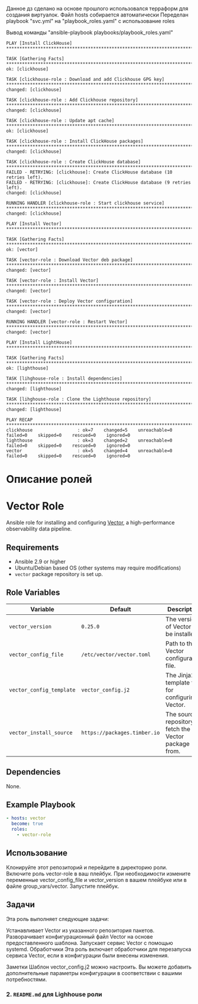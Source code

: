 Данное дз сделано на основе прошлого использовался терраформ для создания виртуалок.
Файл hosts собирается автоматически
Переделан playbook "svc.yml" на "playbook_roles.yaml" c использование roles

Вывод команды "ansible-playbook playbooks/playbook_roles.yaml"
```
PLAY [Install ClickHouse] ********************************************************************************************************************************

TASK [Gathering Facts] ***********************************************************************************************************************************
ok: [clickhouse]

TASK [clickhouse-role : Download and add Clickhouse GPG key] *********************************************************************************************
changed: [clickhouse]

TASK [clickhouse-role : Add Clickhouse repository] *******************************************************************************************************
changed: [clickhouse]

TASK [clickhouse-role : Update apt cache] ****************************************************************************************************************
ok: [clickhouse]

TASK [clickhouse-role : Install ClickHouse packages] *****************************************************************************************************
changed: [clickhouse]

TASK [clickhouse-role : Create ClickHouse database] ******************************************************************************************************
FAILED - RETRYING: [clickhouse]: Create ClickHouse database (10 retries left).
FAILED - RETRYING: [clickhouse]: Create ClickHouse database (9 retries left).
changed: [clickhouse]

RUNNING HANDLER [clickhouse-role : Start clickhouse service] *********************************************************************************************
changed: [clickhouse]

PLAY [Install Vector] ************************************************************************************************************************************

TASK [Gathering Facts] ***********************************************************************************************************************************
ok: [vector]

TASK [vector-role : Download Vector deb package] *********************************************************************************************************
changed: [vector]

TASK [vector-role : Install Vector] **********************************************************************************************************************
changed: [vector]

TASK [vector-role : Deploy Vector configuration] *********************************************************************************************************
changed: [vector]

RUNNING HANDLER [vector-role : Restart Vector] ***********************************************************************************************************
changed: [vector]

PLAY [Install LightHouse] ********************************************************************************************************************************

TASK [Gathering Facts] ***********************************************************************************************************************************
ok: [lighthouse]

TASK [lihghouse-role : Install dependencies] *************************************************************************************************************
changed: [lighthouse]

TASK [lihghouse-role : Clone the Lighthouse repository] **************************************************************************************************
changed: [lighthouse]

PLAY RECAP ***********************************************************************************************************************************************
clickhouse                 : ok=7    changed=5    unreachable=0    failed=0    skipped=0    rescued=0    ignored=0
lighthouse                 : ok=3    changed=2    unreachable=0    failed=0    skipped=0    rescued=0    ignored=0
vector                     : ok=5    changed=4    unreachable=0    failed=0    skipped=0    rescued=0    ignored=0
```

# Описание ролей

# Vector Role

Ansible role for installing and configuring [Vector](https://vector.dev/), a high-performance observability data pipeline.

## Requirements

- Ansible 2.9 or higher
- Ubuntu/Debian based OS (other systems may require modifications)
- `vector` package repository is set up.

## Role Variables

| Variable                | Default                 | Description                                                                 |
|-------------------------|-------------------------|-----------------------------------------------------------------------------|
| `vector_version`         | `0.25.0`                | The version of Vector to be installed.                                      |
| `vector_config_file`     | `/etc/vector/vector.toml`| Path to the Vector configuration file.                                      |
| `vector_config_template` | `vector_config.j2`      | The Jinja2 template file for configuring Vector.                            |
| `vector_install_source`  | `https://packages.timber.io`| The source repository to fetch the Vector package from.                    |

## Dependencies

None.

## Example Playbook

```yaml
- hosts: vector
  become: true
  roles:
    - vector-role
```

## Использование
Клонируйте этот репозиторий и перейдите в директорию роли.
Включите роль vector-role в ваш плейбук.
При необходимости измените переменные vector_config_file и vector_version в вашем плейбуке или в файле group_vars/vector.
Запустите плейбук.

## Задачи
Эта роль выполняет следующие задачи:

Устанавливает Vector из указанного репозитория пакетов.
Разворачивает конфигурационный файл Vector на основе предоставленного шаблона.
Запускает сервис Vector с помощью systemd.
Обработчики
Эта роль включает обработчики для перезапуска сервиса Vector, если в конфигурации были внесены изменения.

Заметки
Шаблон vector_config.j2 можно настроить. Вы можете добавить дополнительные параметры конфигурации в соответствии с вашими потребностями.

### 2. `README.md` для **Lighhouse** роли

